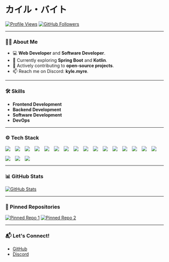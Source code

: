 # カイル・バイト

[![Profile Views](https://hits.seeyoufarm.com/api/count/incr/badge.svg?url=https%3A%2F%2Fgithub.com%2FKyle-Myre%2FKyle-Myre&count_bg=%2379C83D&title_bg=%23555555&icon=&icon_color=%23E7E7E7&title=Profile+Views&edge_flat=false)](https://hits.seeyoufarm.com)
[![GitHub Followers](https://img.shields.io/github/followers/0xKyle-Byte?label=Follow&style=social)](https://github.com/0xKyle-byte)

---

### 👨‍💻 About Me

- 💻 **Web Developer** and **Software Developer**.
- 🤔 Currently exploring **Spring Boot** and **Kotlin**.
- 🌱 Actively contributing to **open-source projects**.
- 📫 Reach me on Discord: **kyle.myre**.

---

### 🛠 Skills

- **Frontend Development**
- **Backend Development**
- **Software Development**
- **DevOps**

---

### ⚙️ Tech Stack

<div style="display:flex; gap:15px; flex-wrap:wrap;">
  <img src="https://img.shields.io/badge/python-3670A0?style=for-the-badge&logo=python&logoColor=ffdd54" />
  <img src="https://img.shields.io/badge/javascript-%23323330.svg?style=for-the-badge&logo=javascript&logoColor=%23F7DF1E" />
  <img src="https://img.shields.io/badge/java-%23ED8B00.svg?style=for-the-badge&logo=openjdk&logoColor=white" />
  <img src="https://img.shields.io/badge/php-%23777BB4.svg?style=for-the-badge&logo=php&logoColor=white" />
  <img src="https://img.shields.io/badge/mysql-4479A1.svg?style=for-the-badge&logo=mysql&logoColor=white" />
  <img src="https://img.shields.io/badge/MongoDB-%234ea94b.svg?style=for-the-badge&logo=mongodb&logoColor=white" />
  <img src="https://img.shields.io/badge/Oracle-F80000?style=for-the-badge&logo=oracle&logoColor=white" />
  <img src="https://img.shields.io/badge/react-%2320232a.svg?style=for-the-badge&logo=react&logoColor=%2361DAFB" />
  <img src="https://img.shields.io/badge/vuejs-%2335495e.svg?style=for-the-badge&logo=vuedotjs&logoColor=%234FC08D" />
  <img src="https://img.shields.io/badge/laravel-%23FF2D20.svg?style=for-the-badge&logo=laravel&logoColor=white" />
  <img src="https://img.shields.io/badge/springboot-%236DB33F.svg?style=for-the-badge&logo=springboot&logoColor=white" />
  <img src="https://img.shields.io/badge/typescript-%23007ACC.svg?style=for-the-badge&logo=typescript&logoColor=white" />
  <img src="https://img.shields.io/badge/html-%23E34F26.svg?style=for-the-badge&logo=html5&logoColor=white" />
  <img src="https://img.shields.io/badge/css-%231572B6.svg?style=for-the-badge&logo=css3&logoColor=white" />
  <img src="https://img.shields.io/badge/sqlite-%23003B57.svg?style=for-the-badge&logo=sqlite&logoColor=white" />
  <img src="https://img.shields.io/badge/docker-%232496ED.svg?style=for-the-badge&logo=docker&logoColor=white" />
  <img src="https://img.shields.io/badge/tailwindcss-%2338B2AC.svg?style=for-the-badge&logo=tailwind-css&logoColor=white" />
  <img src="https://img.shields.io/badge/redux-%23764ABC.svg?style=for-the-badge&logo=redux&logoColor=white" />
  <img src="https://img.shields.io/badge/bootstrap-%23563D7C.svg?style=for-the-badge&logo=bootstrap&logoColor=white" />
</div>

---

### 📊 GitHub Stats

[![GitHub Stats](https://github-readme-stats.vercel.app/api?username=0xKyle-Byte&show_icons=true&theme=radical)](https://github.com/Kyle-Myre)

---

### 📌 Pinned Repositories

[![Pinned Repo 1](https://github-readme-stats.vercel.app/api/pin/?username=0xKyle-Byte&repo=ALMS&theme=dark)](https://github.com/0xKyle-Byte/ALMS)
[![Pinned Repo 2](https://github-readme-stats.vercel.app/api/pin/?username=0xKyle-Byte&repo=Dandilion&theme=dark)](https://github.com/0xKyle-Byte/Dandilion)

---

### 📬 Let's Connect!

- [GitHub](https://github.com/0xKyle-Byte)
- [Discord](https://discord.com/users/.0xkyle)
